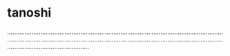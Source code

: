 # tanoshi
.......................................................................................................................................................................................................................................................................................................